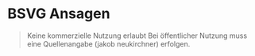 # BSVG Ansagen
> Keine kommerzielle Nutzung erlaubt
> Bei öffentlicher Nutzung muss eine Quellenangabe (jakob neukirchner) erfolgen.
